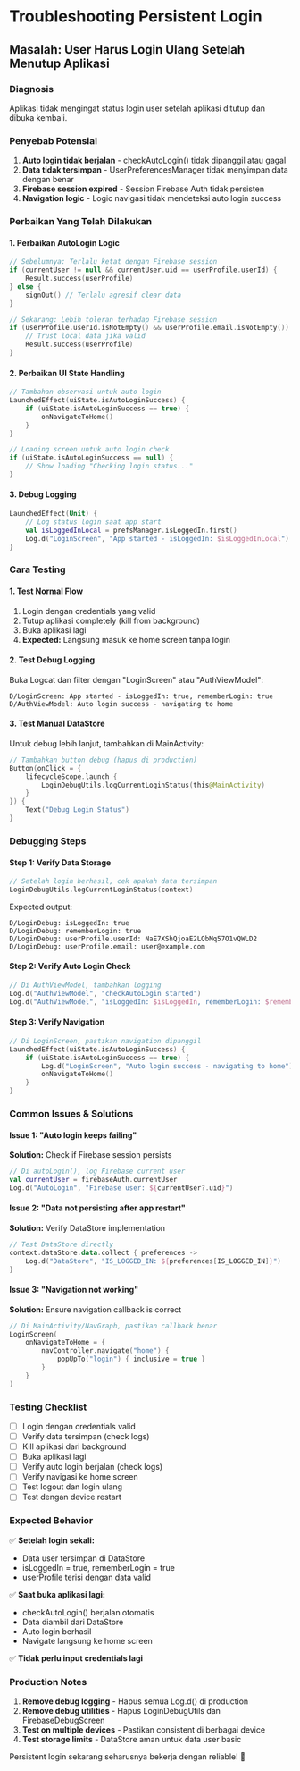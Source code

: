 # Troubleshooting Persistent Login

## Masalah: User Harus Login Ulang Setelah Menutup Aplikasi

### Diagnosis
Aplikasi tidak mengingat status login user setelah aplikasi ditutup dan dibuka kembali.

### Penyebab Potensial
1. **Auto login tidak berjalan** - checkAutoLogin() tidak dipanggil atau gagal
2. **Data tidak tersimpan** - UserPreferencesManager tidak menyimpan data dengan benar
3. **Firebase session expired** - Session Firebase Auth tidak persisten
4. **Navigation logic** - Logic navigasi tidak mendeteksi auto login success

### Perbaikan Yang Telah Dilakukan

#### 1. **Perbaikan AutoLogin Logic**
```kotlin
// Sebelumnya: Terlalu ketat dengan Firebase session
if (currentUser != null && currentUser.uid == userProfile.userId) {
    Result.success(userProfile)
} else {
    signOut() // Terlalu agresif clear data
}

// Sekarang: Lebih toleran terhadap Firebase session
if (userProfile.userId.isNotEmpty() && userProfile.email.isNotEmpty()) {
    // Trust local data jika valid
    Result.success(userProfile)
}
```

#### 2. **Perbaikan UI State Handling**
```kotlin
// Tambahan observasi untuk auto login
LaunchedEffect(uiState.isAutoLoginSuccess) {
    if (uiState.isAutoLoginSuccess == true) {
        onNavigateToHome()
    }
}

// Loading screen untuk auto login check
if (uiState.isAutoLoginSuccess == null) {
    // Show loading "Checking login status..."
}
```

#### 3. **Debug Logging**
```kotlin
LaunchedEffect(Unit) {
    // Log status login saat app start
    val isLoggedInLocal = prefsManager.isLoggedIn.first()
    Log.d("LoginScreen", "App started - isLoggedIn: $isLoggedInLocal")
}
```

### Cara Testing

#### 1. **Test Normal Flow**
1. Login dengan credentials yang valid
2. Tutup aplikasi completely (kill from background)
3. Buka aplikasi lagi
4. **Expected:** Langsung masuk ke home screen tanpa login

#### 2. **Test Debug Logging**
Buka Logcat dan filter dengan "LoginScreen" atau "AuthViewModel":
```
D/LoginScreen: App started - isLoggedIn: true, rememberLogin: true
D/AuthViewModel: Auto login success - navigating to home
```

#### 3. **Test Manual DataStore**
Untuk debug lebih lanjut, tambahkan di MainActivity:
```kotlin
// Tambahkan button debug (hapus di production)
Button(onClick = {
    lifecycleScope.launch {
        LoginDebugUtils.logCurrentLoginStatus(this@MainActivity)
    }
}) {
    Text("Debug Login Status")
}
```

### Debugging Steps

#### Step 1: Verify Data Storage
```kotlin
// Setelah login berhasil, cek apakah data tersimpan
LoginDebugUtils.logCurrentLoginStatus(context)
```

Expected output:
```
D/LoginDebug: isLoggedIn: true
D/LoginDebug: rememberLogin: true
D/LoginDebug: userProfile.userId: NaE7XShQjoaE2LQbMq57O1vQWLD2
D/LoginDebug: userProfile.email: user@example.com
```

#### Step 2: Verify Auto Login Check
```kotlin
// Di AuthViewModel, tambahkan logging
Log.d("AuthViewModel", "checkAutoLogin started")
Log.d("AuthViewModel", "isLoggedIn: $isLoggedIn, rememberLogin: $rememberLogin")
```

#### Step 3: Verify Navigation
```kotlin
// Di LoginScreen, pastikan navigation dipanggil
LaunchedEffect(uiState.isAutoLoginSuccess) {
    if (uiState.isAutoLoginSuccess == true) {
        Log.d("LoginScreen", "Auto login success - navigating to home")
        onNavigateToHome()
    }
}
```

### Common Issues & Solutions

#### Issue 1: "Auto login keeps failing"
**Solution:** Check if Firebase session persists
```kotlin
// Di autoLogin(), log Firebase current user
val currentUser = firebaseAuth.currentUser
Log.d("AutoLogin", "Firebase user: ${currentUser?.uid}")
```

#### Issue 2: "Data not persisting after app restart"
**Solution:** Verify DataStore implementation
```kotlin
// Test DataStore directly
context.dataStore.data.collect { preferences ->
    Log.d("DataStore", "IS_LOGGED_IN: ${preferences[IS_LOGGED_IN]}")
}
```

#### Issue 3: "Navigation not working"
**Solution:** Ensure navigation callback is correct
```kotlin
// Di MainActivity/NavGraph, pastikan callback benar
LoginScreen(
    onNavigateToHome = {
        navController.navigate("home") {
            popUpTo("login") { inclusive = true }
        }
    }
)
```

### Testing Checklist

- [ ] Login dengan credentials valid
- [ ] Verify data tersimpan (check logs)
- [ ] Kill aplikasi dari background
- [ ] Buka aplikasi lagi
- [ ] Verify auto login berjalan (check logs)
- [ ] Verify navigasi ke home screen
- [ ] Test logout dan login ulang
- [ ] Test dengan device restart

### Expected Behavior

✅ **Setelah login sekali:**
- Data user tersimpan di DataStore
- isLoggedIn = true, rememberLogin = true
- userProfile terisi dengan data valid

✅ **Saat buka aplikasi lagi:**
- checkAutoLogin() berjalan otomatis
- Data diambil dari DataStore
- Auto login berhasil
- Navigate langsung ke home screen

✅ **Tidak perlu input credentials lagi**

### Production Notes

1. **Remove debug logging** - Hapus semua Log.d() di production
2. **Remove debug utilities** - Hapus LoginDebugUtils dan FirebaseDebugScreen
3. **Test on multiple devices** - Pastikan consistent di berbagai device
4. **Test storage limits** - DataStore aman untuk data user basic

Persistent login sekarang seharusnya bekerja dengan reliable! 🚀
